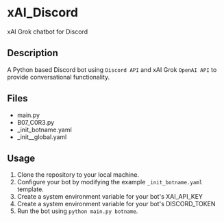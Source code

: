 # xAI_Discord
xAI Grok chatbot for Discord

## Description
A Python based Discord bot using `Discord API` and xAI Grok `OpenAI API` to provide conversational functionality.

## Files
- main.py
- B07_C0R3.py
- _init_botname.yaml
- _init__global.yaml

## Usage
1. Clone the repository to your local machine.
2. Configure your bot by modifying the example `_init_botname.yaml` template.
3. Create a system environment variable for your bot's XAI_API_KEY
4. Create a system environment variable for your bot's DISCORD_TOKEN
5. Run the bot using `python main.py botname`.
